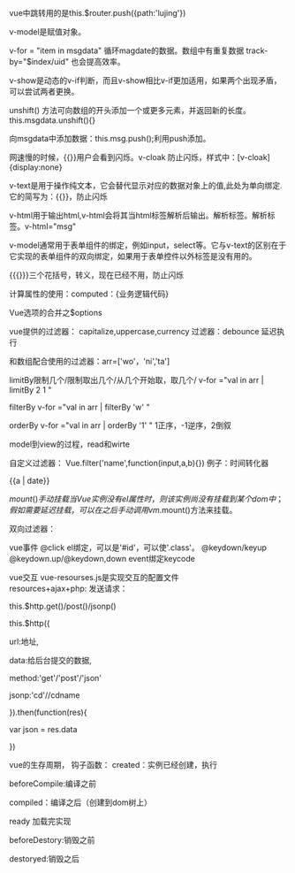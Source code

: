 

vue中跳转用的是this.$router.push({path:'lujing'})

v-model是赋值对象。

v-for = "item in msgdata" 循环magdate的数据。数组中有重复数据  track-by="$index/uid" 也会提高效率。

v-show是动态的v-if判断，而且v-show相比v-if更加适用，如果两个出现矛盾，可以尝试两者更换。

unshift() 方法可向数组的开头添加一个或更多元素，并返回新的长度。this.msgdata.unshift(){}

向msgdata中添加数据：this.msg.push();利用push添加。

网速慢的时候，{{}}用户会看到闪烁。v-cloak 防止闪烁，样式中：[v-cloak]{display:none}

v-text是用于操作纯文本，它会替代显示对应的数据对象上的值,此处为单向绑定.它的简写为：{{}}，防止闪烁

v-html用于输出html,v-html会将其当html标签解析后输出。解析标签。解析标签。v-html="msg"

v-model通常用于表单组件的绑定，例如input，select等。它与v-text的区别在于它实现的表单组件的双向绑定，如果用于表单控件以外标签是没有用的。

{{{}}}三个花括号，转义，现在已经不用，防止闪烁

计算属性的使用：computed：{业务逻辑代码}

Vue选项的合并之$options

vue提供的过滤器：
capitalize,uppercase,currency
过滤器：debounce  延迟执行

和数组配合使用的过滤器：arr=['wo'，'ni','ta']

limitBy限制几个/限制取出几个/从几个开始取，取几个/ v-for ="val in arr | limitBy 2 1 "

filterBy  v-for ="val in arr | filterBy 'w' " 

orderBy   v-for ="val in arr | orderBy '1' " 1正序，-1逆序，2倒叙

model到view的过程，read和wirte

自定义过滤器：
Vue.filter('name',function(input,a,b){})
例子：时间转化器 
<div>
  {{a | date}}
</div>
<script>
  Vue.filter('date',function(input){
  var oDate=new Date(input);
  return oDate.getFullYear（）+'-'+(oDate.getMonth()+1)+'-'+oDate.getDate()+'-'+oDate.getHours()+':'+Odate.getMinutes()+':'+
  oDate.getSeconds();
  });
  var vm=new Vue({
  data:{
  a:Date.now()
  }
  methods:{}
  }).$mount('#box');
</script>

$mount()手动挂载
当Vue实例没有el属性时，则该实例尚没有挂载到某个dom中；
假如需要延迟挂载，可以在之后手动调用vm.$mount()方法来挂载。

双向过滤器：

vue事件 @click
el绑定，可以是'#id'，可以使'.class'。
@keydown/keyup   @keydown.up/@keydown,down    event绑定keycode

vue交互  vue-resourses.js是实现交互的配置文件  
resources+ajax+php:
发送请求：

this.$http.get()/post()/jsonp()

this.$http({

url:地址,

data:给后台提交的数据,

method:'get'/'post'/'json'

jsonp:'cd'//cdname

}).then(function(res){

var json = res.data

})

vue的生存周期，
钩子函数：
created：实例已经创建，执行

beforeCompile:编译之前

compiled：编译之后（创建到dom树上）

ready 加载完实现

beforeDestory:销毁之前

destoryed:销毁之后
